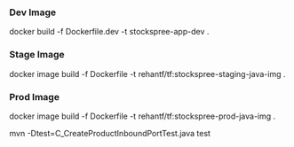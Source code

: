 ### Dev Image

docker build -f Dockerfile.dev -t stockspree-app-dev .

### Stage Image
docker image build -f Dockerfile -t rehantf/tf:stockspree-staging-java-img .

### Prod Image
docker image build -f Dockerfile -t rehantf/tf:stockspree-prod-java-img .


mvn -Dtest=C_CreateProductInboundPortTest.java test